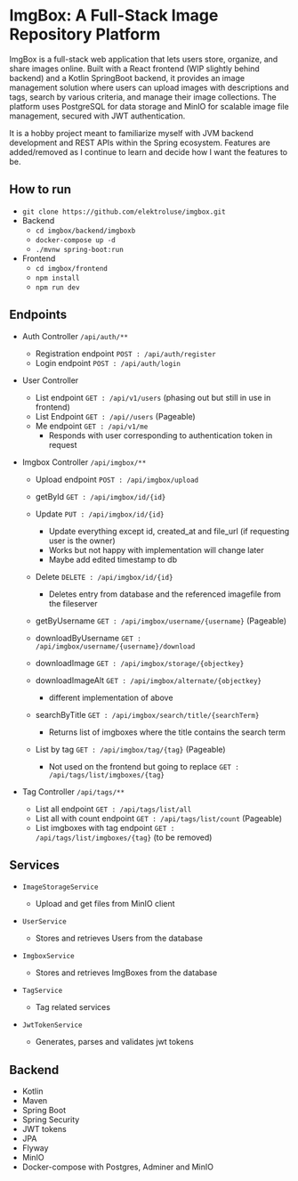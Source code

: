 # ImgBox: A Full-Stack Image Repository Platform
ImgBox is a full-stack web application that lets users store, organize, and share images online. Built with a React frontend (WIP slightly behind backend) and a Kotlin SpringBoot backend, it provides an image management solution where users can upload images with descriptions and tags, search by various criteria, and manage their image collections. The platform uses PostgreSQL for data storage and MinIO for scalable image file management, secured with JWT authentication.

It is a hobby project meant to familiarize myself with JVM backend development and REST APIs within the Spring ecosystem. Features are added/removed as I continue to learn and decide how I want the features to be.    


## How to run
- `git clone https://github.com/elektroluse/imgbox.git`
- Backend
  - `cd imgbox/backend/imgboxb`
  - `docker-compose up -d`
  - `./mvnw spring-boot:run`
- Frontend
  - `cd imgbox/frontend`
  - `npm install`
  - `npm run dev`

 ## Endpoints
 - Auth Controller `/api/auth/**`
     - Registration endpoint `POST : /api/auth/register`
     - Login endpoint `POST : /api/auth/login`
 
 - User Controller
     - List endpoint `GET : /api/v1/users` (phasing out but still in use in frontend) 
     - List Endpoint `GET : /api//users`   (Pageable)
     - Me endpoint `GET : /api/v1/me`
       - Responds with user corresponding to authentication token in request 
- Imgbox Controller `/api/imgbox/**`
    - Upload endpoint `POST : /api/imgbox/upload`
    - getById `GET : /api/imgbox/id/{id}`
    - Update `PUT : /api/imgbox/id/{id}`
      - Update everything except id, created_at and file_url (if requesting user is the owner)
      - Works but not happy with implementation will change later
      - Maybe add edited timestamp to db
    - Delete `DELETE : /api/imgbox/id/{id}`
      - Deletes entry from database and the referenced imagefile from the fileserver 
    - getByUsername `GET : /api/imgbox/username/{username}` (Pageable)
        
    - downloadByUsername `GET : /api/imgbox/username/{username}/download`
        
    - downloadImage `GET : /api/imgbox/storage/{objectkey}`
    - downloadImageAlt `GET : /api/imgbox/alternate/{objectkey}`
      - different implementation of above
    - searchByTitle  `GET : /api/imgbox/search/title/{searchTerm}`
      - Returns list of imgboxes where the title contains the search term 
    - List by tag  `GET : /api/imgbox/tag/{tag}` (Pageable)
      - Not used on the frontend but going to replace  `GET : /api/tags/list/imgboxes/{tag}`

 - Tag Controller `/api/tags/**`
    - List all endpoint `GET : /api/tags/list/all`
    - List all with count endpoint `GET : /api/tags/list/count` (Pageable)
    - List imgboxes with tag endpoint `GET : /api/tags/list/imgboxes/{tag}` (to be removed)
   
## Services
 - `ImageStorageService`
    - Upload and get files from MinIO client

 - `UserService`
    - Stores and retrieves Users from the database

- `ImgboxService`
    - Stores and retrieves ImgBoxes from the database

- `TagService`
  - Tag related services 

- `JwtTokenService`
    - Generates, parses and validates jwt tokens
## Backend
- Kotlin
- Maven
- Spring Boot
- Spring Security
- JWT tokens
- JPA
- Flyway
- MinIO
- Docker-compose with Postgres, Adminer and MinIO
